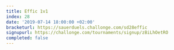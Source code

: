 ```yaml
---
title: Effic 1v1
index: 28
date: '2019-07-14 18:00:00 +02:00'
bracketurl: https://sauerduels.challonge.com/sd28effic
signupurl: https://challonge.com/tournaments/signup/zBiLhOetRO
completed: false
---
```

